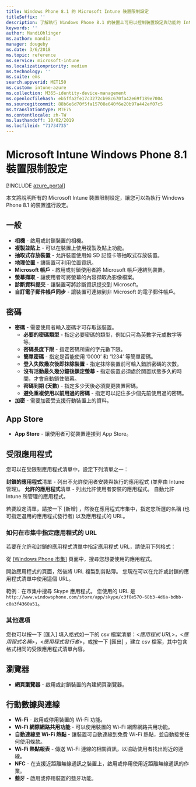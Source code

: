 ```yaml
---
title: Windows Phone 8.1 的 Microsoft Intune 裝置限制設定
titleSuffix: ''
description: 了解執行 Windows Phone 8.1 的裝置上可用以控制裝置設定與功能的 Intune 設定。
keywords: ''
author: MandiOhlinger
ms.author: mandia
manager: dougeby
ms.date: 3/6/2018
ms.topic: reference
ms.service: microsoft-intune
ms.localizationpriority: medium
ms.technology: ''
ms.suite: ems
search.appverid: MET150
ms.custom: intune-azure
ms.collection: M365-identity-device-management
ms.openlocfilehash: eb5ffa2fe17c3272cb98c670fa42e69f189e7004
ms.sourcegitcommit: 88b6e6d70f5fa15708e640f6e20b97a442ef07c5
ms.translationtype: MTE75
ms.contentlocale: zh-TW
ms.lasthandoff: 10/02/2019
ms.locfileid: "71734735"
---
```

# <a name="microsoft-intune-windows-phone-81-device-restriction-settings"></a>Microsoft Intune Windows Phone 8.1 裝置限制設定

[!INCLUDE [azure_portal](../includes/azure_portal.md)]

本文將說明所有的 Microsoft Intune 裝置限制設定，讓您可以為執行 Windows Phone 8.1 的裝置進行設定。


## <a name="general"></a>一般

- **相機** - 啟用或封鎖裝置的相機。
- **複製並貼上** - 可以在裝置上使用複製及貼上功能。
- **抽取式存放裝置** - 允許裝置使用如 SD 記憶卡等抽取式存放裝置。
- **地理位置** - 讓裝置可利用位置資訊。
- **Microsoft 帳戶** - 啟用或封鎖使用者將 Microsoft 帳戶連結到裝置。
- **螢幕擷取** - 讓使用者可將螢幕的內容擷取為影像檔案。
- **診斷資料提交** - 讓裝置可將診斷資訊提交到 Microsoft。
- **自訂電子郵件帳戶同步** - 讓裝置可連線到非 Microsoft 的電子郵件帳戶。

## <a name="password"></a>密碼

- **密碼** - 需要使用者輸入密碼才可存取該裝置。
  - **必要的密碼類型** - 指定必要密碼的類型，例如只可為英數字元或數字等等。
  - **密碼長度下限** - 指定密碼所需的字元數下限。
  - **簡單密碼** - 指定是否能使用 ’0000’ 和 ‘1234’ 等簡單密碼。
  - **登入失敗幾次後即抹除裝置** - 指定抹除裝置前可輸入錯誤密碼的次數。
  - **沒有活動最久幾分鐘後鎖定螢幕** - 指定裝置必須處於閒置狀態多久的時間，才會自動鎖住螢幕。
  - **密碼到期 (天數)** - 指定多少天後必須變更裝置密碼。
  - **避免重複使用以前用過的密碼** - 指定可以記住多少個先前使用過的密碼。
- **加密** - 需要加密受支援行動裝置上的資料。

## <a name="app-store"></a>App Store

- **App Store** - 讓使用者可從裝置連接到 App Store。

## <a name="restricted-apps"></a>受限應用程式

您可以在受限制應用程式清單中，設定下列清單之一︰

**封鎖的應用程式**清單 - 列出不允許使用者安裝與執行的應用程式 (並非由 Intune 管理)。
**允許的應用程式**清單 - 列出允許使用者安裝的應用程式。 自動允許 Intune 所管理的應用程式。

若要設定清單，請按一下 [新增]  ，然後在應用程式市集中，指定您所選的名稱 (也可指定選用的應用程式發行者) 以及應用程式的 URL。

### <a name="how-to-specify-the-url-to-an-app-in-the-store"></a>如何在市集中指定應用程式的 URL

若要在允許和封鎖的應用程式清單中指定應用程式 URL，請使用下列格式：

從 [[Windows Phone 市集]](https://www.microsoft.com/store/apps/windows-phone) 頁面中，搜尋您想要使用的應用程式。

開啟應用程式的頁面，然後將 URL 複製到剪貼簿。 您現在可以在允許或封鎖的應用程式清單中使用這個 URL。

範例：在市集中搜尋 Skype 應用程式。 您使用的 URL 是 `http://www.windowsphone.com/store/app/skype/c3f8e570-68b3-4d6a-bdbb-c0a3f4360a51`。



### <a name="additional-options"></a>其他選項

您也可以按一下 [匯入]  填入格式如一下的 csv 檔案清單：<*應用程式 URL*>，<*應用程式名稱*>，<*應用程式發行者*>，或按一下 [匯出]  ，建立 csv 檔案，其中包含格式相同的受限應用程式清單內容。


## <a name="browser"></a>瀏覽器

- **網頁瀏覽器** - 啟用或封鎖裝置的內建網頁瀏覽器。

## <a name="cellular-and-connectivity"></a>行動數據與連線

- **Wi-Fi** - 啟用或停用裝置的 Wi-Fi 功能。
- **Wi-Fi 網際網路共用功能** - 可以使用裝置的 Wi-Fi 網際網路共用功能。
- **自動連線至 Wi-Fi 熱點** - 讓裝置可自動連線到免費 Wi-Fi 熱點，並自動接受任何使用條款。
- **Wi-Fi 熱點報表** - 傳送 Wi-Fi 連線的相關資訊，以協助使用者找出附近的連線。
- **NFC** - 在支援近距離無線通訊之裝置上，啟用或停用使用近距離無線通訊的作業。
- **藍牙** - 啟用或停用裝置的藍牙功能。
